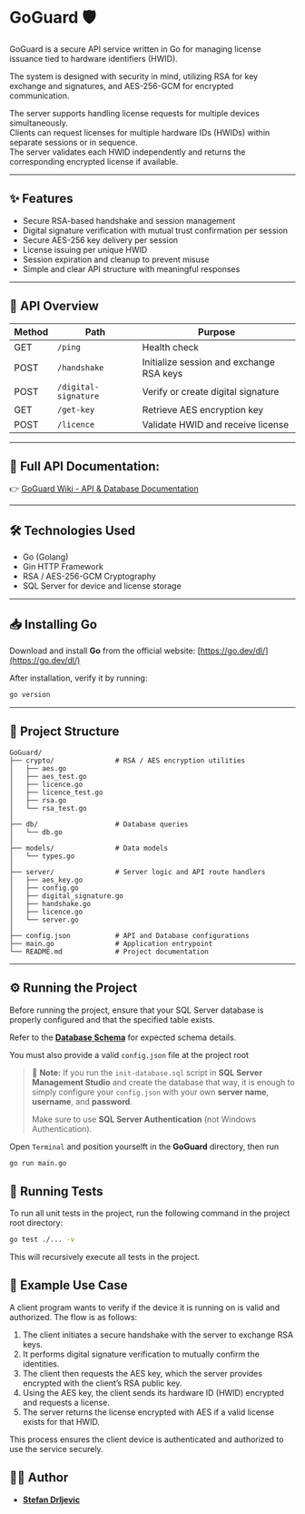 # GoGuard 🛡️

GoGuard is a secure API service written in Go for managing license issuance tied to hardware identifiers (HWID). 

The system is designed with security in mind, utilizing RSA for key exchange and signatures, and AES-256-GCM for encrypted communication.

The server supports handling license requests for multiple devices simultaneously.  
Clients can request licenses for multiple hardware IDs (HWIDs) within separate sessions or in sequence.  
The server validates each HWID independently and returns the corresponding encrypted license if available.


---

## ✨ Features

- Secure RSA-based handshake and session management  
- Digital signature verification with mutual trust confirmation per session
- Secure AES-256 key delivery per session  
- License issuing per unique HWID  
- Session expiration and cleanup to prevent misuse  
- Simple and clear API structure with meaningful responses  

---

## 🚩 API Overview

| Method | Path               | Purpose                            |
|--------|--------------------|----------------------------------|
| GET    | `/ping`            | Health check                     |
| POST   | `/handshake`       | Initialize session and exchange RSA keys |
| POST   | `/digital-signature` | Verify or create digital signature |
| GET    | `/get-key`         | Retrieve AES encryption key      |
| POST   | `/licence`         | Validate HWID and receive license |

---

## 📖 Full API Documentation:  
👉 [GoGuard Wiki - API & Database Documentation](https://github.com/Stefan-Dr/GoGuard/wiki/GoGuard)

---

## 🛠️ Technologies Used

- Go (Golang)  
- Gin HTTP Framework  
- RSA / AES-256-GCM Cryptography  
- SQL Server for device and license storage  

---

## 📥 Installing Go

Download and install **Go** from the official website: [https://go.dev/dl/](https://go.dev/dl/)

After installation, verify it by running:

```bash
go version
```

---

## 📂 Project Structure
```
GoGuard/  
├── crypto/               # RSA / AES encryption utilities  
│   ├── aes.go  
│   ├── aes_test.go  
│   ├── licence.go  
│   ├── licence_test.go  
│   ├── rsa.go  
│   └── rsa_test.go  
│  
├── db/                   # Database queries  
│   └── db.go  
│  
├── models/               # Data models  
│   └── types.go  
│  
├── server/               # Server logic and API route handlers  
│   ├── aes_key.go  
│   ├── config.go  
│   ├── digital_signature.go  
│   ├── handshake.go  
│   ├── licence.go  
│   └── server.go  
│ 
├── config.json           # API and Database configurations  
├── main.go               # Application entrypoint  
└── README.md             # Project documentation  
```

---

## ⚙️ Running the Project

Before running the project, ensure that your SQL Server database is properly configured and that the specified table exists.

Refer to the [**Database Schema**](https://github.com/Stefan-Dr/GoGuard/wiki/GoGuard#database-schema) for expected schema details.

You must also provide a valid `config.json` file at the project root

>🔔 **Note:** 
> If you run the `init-database.sql` script in **SQL Server Management Studio** and create the database that way,
> it is enough to simply configure your `config.json` with your own **server name**, **username**, and **password**.  
> 
> Make sure to use **SQL Server Authentication** (not Windows Authentication).

Open `Terminal` and position yourselft in the **GoGuard** directory, then run

```bash
go run main.go
```

## 🧪 Running Tests

To run all unit tests in the project, run the following command in the project root directory:

```bash
go test ./... -v
```

This will recursively execute all tests in the project.

## 📌 Example Use Case

A client program wants to verify if the device it is running on is valid and authorized. The flow is as follows:

1. The client initiates a secure handshake with the server to exchange RSA keys.
2. It performs digital signature verification to mutually confirm the identities.
3. The client then requests the AES key, which the server provides encrypted with the client’s RSA public key.
4. Using the AES key, the client sends its hardware ID (HWID) encrypted and requests a license.
5. The server returns the license encrypted with AES if a valid license exists for that HWID.

This process ensures the client device is authenticated and authorized to use the service securely.

## 👨‍💻 Author

  
- [**Stefan Drljevic**](https://github.com/Stefan-Dr)